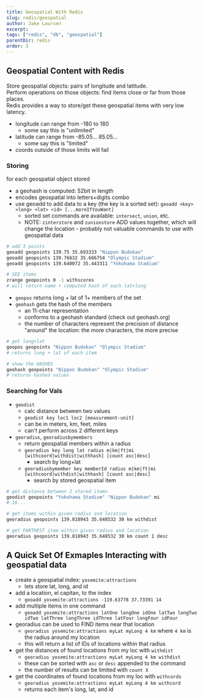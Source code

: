```yaml
---
title: Geospatial With Redis
slug: redis/geospatial
author: Jake Laursen
excerpt: 
tags: ["redis", "db", "geospatial"]
parentDir: redis
order: 3
---
```


## Geospatial Content with Redis
Store geospatial objects: pairs of longitude and latitude.  
Perform operations on those objects: find items close or far from those places.  
Redis provides a way to store/get these geospatial items with very low latency.  
- longitude can range from -180 to 180
  - some say this is "unlimited"
- latitude can range from -85.05... 85.05...
  - some say this is "limited"
- coords outside of those limits will fail 

### Storing
for each geospatial object stored
- a geohash is computed: 52bit in length
- encodes geospatial into letters+digits combo
- use geoadd to add data to a key (the key is a sorted set): `geoadd <key> <long> <lat> <id> [...moreIfYouWant]`
  - sorted set commands are available: `intersect`, `union`, etc.
  - NOTE: `zinterstore` and `zunionstore` ADD values together, which will change the location - probably not valuable commands to use with geospatial data

```bash
# add 3 points
geoadd geopoints 139.75 35.693333 "Nippon Budokan"
geoadd geopoints 139.76632 35.666754 "Olympic Stadium"
geoadd geopoints 139.640072 35.443311 "Yokohama Stadium"

# SEE items
zrange geopoints 0 -1 withscores
# will return name + computed hash of each lat+long
```

- `geopos` returns long + lat of 1+ members of the set
- `geohash` gets the hash of the members
  - an 11-char representation
  - conforms to a geohash standard (check out geohash.org)
  - the number of characters represent the precision of distance "around" the location: the more characters, the more precise

```bash
# get long+lat
geopos geopoints "Nippon Budokan" "Olympic Stadium"
# returns long + lat of each item

# show the HASHES
geohash geopoints "Nippon Budokan" "Olympic Stadium"
# returns hashed values
```

### Searching for Vals
- `geodist` 
  - calc distance between two values
  - `geodist key loc1 loc2 [measurement-unit]`
  - can be in meters, km, feet, miles
  - can't perform across 2 different keys
- `georadius`, `georadiusbymembers`
  - return geospatial members within a radius
  - `georadius key long lat radius m|km|ft|mi [withcoord|withdist|withhash] [count asc|desc]`
    - search by long+lat
  - `georadiusbymember key memberId radius m|km|ft|mi [withcoord|withdist|withhash] [count asc|desc]`
    - search by stored geospatial item

```bash
# get distance between 2 stored items
geodist geopoints "Yokohama Stadium" "Nippon Budokan" mi
# 18...

# get items within given radius and location
georadius geopoints 139.818943 35.648532 30 km withdist

# get FARTHEST item within given radius and location
georadius geopoints 139.818943 35.648532 30 km count 1 desc
```


## A Quick Set Of Exmaples Interacting with geospatial data
- create a geospatial index: `yosemite:attractions`
  - lets store lat, long, and id
- add a location, el capitan, to the index
  - `geoadd yosemite:attractions -119.63778 37.73391 14`
- add multiple items in one command
  - `geoadd yosemite:attractions latOne longOne idOne latTwo longTwo idTwo latThree longThree idThree latFour longFour idFour`
- georadius can be used to FIND items near that location
  - `georadius yosemite:attractions myLat myLong 4 km` where `4 km` is the radius around my location
  - this will return a list of IDs of locations within that radius
- get the distances of found locations from my loc with `withdist`
  - `georadius yosemite:attractions myLat myLong 4 km withdist`
  - these can be sorted with `asc` or `desc` appended to the command
  - the number of results can be limited with `count X`
- get the coordinates of found locations from my loc with `withcords`
  - `georadius yosemite:attractions myLat myLong 4 km withcord`
  - returns each item's long, lat, and id

